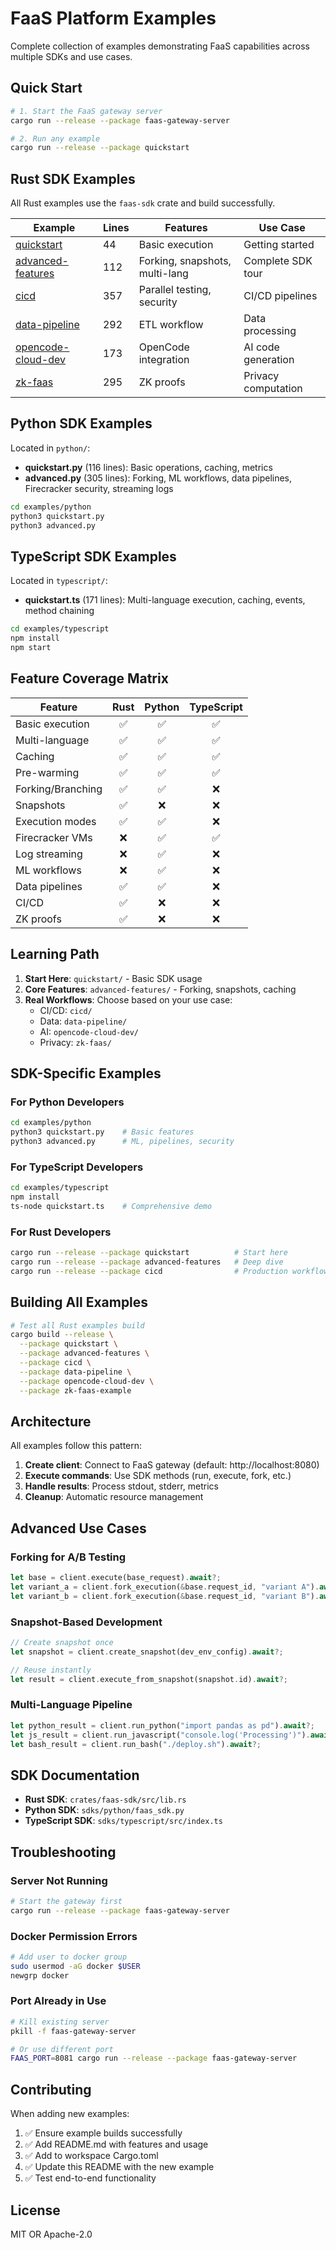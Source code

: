# FaaS Platform Examples

Complete collection of examples demonstrating FaaS capabilities across multiple SDKs and use cases.

## Quick Start

```bash
# 1. Start the FaaS gateway server
cargo run --release --package faas-gateway-server

# 2. Run any example
cargo run --release --package quickstart
```

## Rust SDK Examples

All Rust examples use the `faas-sdk` crate and build successfully.

| Example | Lines | Features | Use Case |
|---------|-------|----------|----------|
| [quickstart](./quickstart/) | 44 | Basic execution | Getting started |
| [advanced-features](./advanced-features/) | 112 | Forking, snapshots, multi-lang | Complete SDK tour |
| [cicd](./cicd/) | 357 | Parallel testing, security | CI/CD pipelines |
| [data-pipeline](./data-pipeline/) | 292 | ETL workflow | Data processing |
| [opencode-cloud-dev](./opencode-cloud-dev/) | 173 | OpenCode integration | AI code generation |
| [zk-faas](./zk-faas/) | 295 | ZK proofs | Privacy computation |

## Python SDK Examples

Located in `python/`:

- **quickstart.py** (116 lines): Basic operations, caching, metrics
- **advanced.py** (305 lines): Forking, ML workflows, data pipelines, Firecracker security, streaming logs

```bash
cd examples/python
python3 quickstart.py
python3 advanced.py
```

## TypeScript SDK Examples

Located in `typescript/`:

- **quickstart.ts** (171 lines): Multi-language execution, caching, events, method chaining

```bash
cd examples/typescript
npm install
npm start
```

## Feature Coverage Matrix

| Feature | Rust | Python | TypeScript |
|---------|:----:|:------:|:----------:|
| Basic execution | ✅ | ✅ | ✅ |
| Multi-language | ✅ | ✅ | ✅ |
| Caching | ✅ | ✅ | ✅ |
| Pre-warming | ✅ | ✅ | ✅ |
| Forking/Branching | ✅ | ✅ | ❌ |
| Snapshots | ✅ | ❌ | ❌ |
| Execution modes | ✅ | ✅ | ❌ |
| Firecracker VMs | ❌ | ✅ | ✅ |
| Log streaming | ❌ | ✅ | ❌ |
| ML workflows | ❌ | ✅ | ❌ |
| Data pipelines | ✅ | ✅ | ❌ |
| CI/CD | ✅ | ❌ | ❌ |
| ZK proofs | ✅ | ❌ | ❌ |

## Learning Path

1. **Start Here**: `quickstart/` - Basic SDK usage
2. **Core Features**: `advanced-features/` - Forking, snapshots, caching
3. **Real Workflows**: Choose based on your use case:
   - CI/CD: `cicd/`
   - Data: `data-pipeline/`
   - AI: `opencode-cloud-dev/`
   - Privacy: `zk-faas/`

## SDK-Specific Examples

### For Python Developers
```bash
cd examples/python
python3 quickstart.py    # Basic features
python3 advanced.py      # ML, pipelines, security
```

### For TypeScript Developers
```bash
cd examples/typescript
npm install
ts-node quickstart.ts    # Comprehensive demo
```

### For Rust Developers
```bash
cargo run --release --package quickstart          # Start here
cargo run --release --package advanced-features   # Deep dive
cargo run --release --package cicd                # Production workflow
```

## Building All Examples

```bash
# Test all Rust examples build
cargo build --release \
  --package quickstart \
  --package advanced-features \
  --package cicd \
  --package data-pipeline \
  --package opencode-cloud-dev \
  --package zk-faas-example
```

## Architecture

All examples follow this pattern:

1. **Create client**: Connect to FaaS gateway (default: http://localhost:8080)
2. **Execute commands**: Use SDK methods (run, execute, fork, etc.)
3. **Handle results**: Process stdout, stderr, metrics
4. **Cleanup**: Automatic resource management

## Advanced Use Cases

### Forking for A/B Testing
```rust
let base = client.execute(base_request).await?;
let variant_a = client.fork_execution(&base.request_id, "variant A").await?;
let variant_b = client.fork_execution(&base.request_id, "variant B").await?;
```

### Snapshot-Based Development
```rust
// Create snapshot once
let snapshot = client.create_snapshot(dev_env_config).await?;

// Reuse instantly
let result = client.execute_from_snapshot(snapshot.id).await?;
```

### Multi-Language Pipeline
```rust
let python_result = client.run_python("import pandas as pd").await?;
let js_result = client.run_javascript("console.log('Processing')").await?;
let bash_result = client.run_bash("./deploy.sh").await?;
```

## SDK Documentation

- **Rust SDK**: `crates/faas-sdk/src/lib.rs`
- **Python SDK**: `sdks/python/faas_sdk.py`
- **TypeScript SDK**: `sdks/typescript/src/index.ts`

## Troubleshooting

### Server Not Running
```bash
# Start the gateway first
cargo run --release --package faas-gateway-server
```

### Docker Permission Errors
```bash
# Add user to docker group
sudo usermod -aG docker $USER
newgrp docker
```

### Port Already in Use
```bash
# Kill existing server
pkill -f faas-gateway-server

# Or use different port
FAAS_PORT=8081 cargo run --release --package faas-gateway-server
```

## Contributing

When adding new examples:

1. ✅ Ensure example builds successfully
2. ✅ Add README.md with features and usage
3. ✅ Add to workspace Cargo.toml
4. ✅ Update this README with the new example
5. ✅ Test end-to-end functionality

## License

MIT OR Apache-2.0
